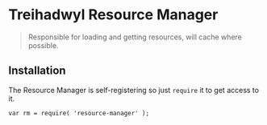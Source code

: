 # Treihadwyl Resource Manager

> Responsible for loading and getting resources, will cache where possible.

## Installation

The Resource Manager is self-registering so just `require` it to get access to it.

```
var rm = require( 'resource-manager' );
```
